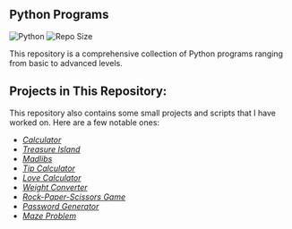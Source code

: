 ## Python Programs

![Python](https://img.shields.io/badge/Python-3.9-blue?style=flat-square)
![Repo Size](https://img.shields.io/github/repo-size/gurpreetk3012/Python_programs)

This repository is a comprehensive collection of Python programs ranging from basic to advanced levels.

## Projects in This Repository:

This repository also contains some small projects and scripts that I have worked on. Here are a few notable ones:  

- *[Calculator](https://github.com/gurpreetk3012/Python_programs/blob/main/Python_Projects/Calculator.py)*
- *[Treasure Island](https://github.com/gurpreetk3012/Python_programs/blob/main/Python_Projects/Treasure_Island.py)*
- *[Madlibs](https://github.com/gurpreetk3012/Python_programs/blob/main/Python_Projects/Madlibs.py)*
- *[Tip Calculator](https://github.com/gurpreetk3012/Python_programs/blob/main/Python_Projects/Tip_calculator.py)*
- *[Love Calculator](https://github.com/gurpreetk3012/Python_programs/blob/main/Python_Projects/LoveCalculator.py)*
- *[Weight Converter](https://github.com/gurpreetk3012/Python_programs/blob/main/Python_Projects/WeightConverter.py)*
- *[Rock-Paper-Scissors Game](https://github.com/gurpreetk3012/Python_programs/blob/main/Python_Projects/RockPaperScissors.py)*
- *[Password Generator](https://github.com/gurpreetk3012/Python_programs/blob/main/Python_Projects/PasswordGenerator.py)*
- *[Maze Problem](https://github.com/gurpreetk3012/Python_programs/blob/main/Python_Projects/Maze%20problem/Maze.py)*
